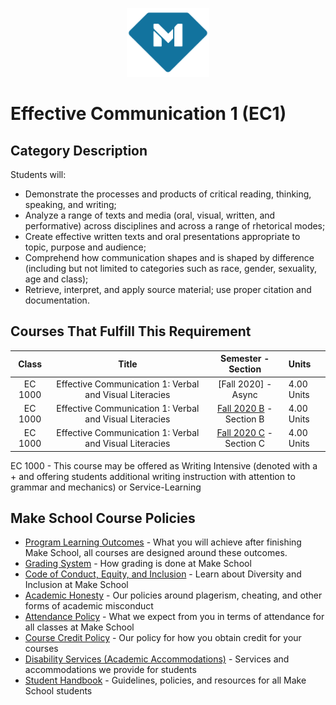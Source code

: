 <p align="center">
  <a href="https://www.makeschool.com">
      <img alt="Make School Logo" src="./Web/logo-icononly.svg" height="110">
  </a>
</p>

# Effective Communication 1 (EC1) 

## Category Description

Students will:

- Demonstrate the processes and products of critical reading, thinking, speaking, and writing;
- Analyze a range of texts and media (oral, visual, written, and performative) across disciplines and across a range of rhetorical modes;
- Create effective written texts and oral presentations appropriate to topic, purpose and audience;
- Comprehend how communication shapes and is shaped by difference (including but not limited to categories such as race, gender, sexuality, age and class);
- Retrieve, interpret, and apply source material; use proper citation and documentation.

## Courses That Fulfill This Requirement

| Class |          Title          |       Semester - Section       | Units |
|:-----:|:----------------------:|:---------------------------:|:--------|
|  EC 1000 |  Effective Communication 1: Verbal and Visual Literacies | [Fall 2020] - Async | 4.00 Units |
|  EC 1000 |  Effective Communication 1: Verbal and Visual Literacies | [Fall 2020 B] - Section B | 4.00 Units |
|  EC 1000 |  Effective Communication 1: Verbal and Visual Literacies | [Fall 2020 C] - Section C | 4.00 Units |

EC 1000 - This course may be offered as Writing Intensive (denoted with a + and offering students additional writing instruction with attention to grammar and mechanics) or Service-Learning


[Fall 2020 B]:https://drive.google.com/file/d/1OegybHRHTegCp8Fwup6DHvFvxwnNgKWM/view?usp=sharing
[Fall 2020 C]:https://drive.google.com/file/d/1gDehkaDgSg-rxha5VR9g0hOKP9jwacW2/view?usp=sharing


## Make School Course Policies

- [Program Learning Outcomes](https://make.sc/program-learning-outcomes) - What you will achieve after finishing Make School, all courses are designed around these outcomes.
- [Grading System](https://make.sc/grading-system) - How grading is done at Make School
- [Code of Conduct, Equity, and Inclusion](https://make.sc/code-of-conduct) - Learn about Diversity and Inclusion at Make School
- [Academic Honesty](https://make.sc/academic-honesty-policy) - Our policies around plagerism, cheating, and other forms of academic misconduct
- [Attendance Policy](https://make.sc/attendance-policy) - What we expect from you in terms of attendance for all classes at Make School
- [Course Credit Policy](https://make.sc/course-credit-policy) - Our policy for how you obtain credit for your courses
- [Disability Services (Academic Accommodations)](https://make.sc/disability-services) - Services and accommodations we provide for students
- [Student Handbook](https://make.sc/student-handbook) - Guidelines, policies, and resources for all Make School students

